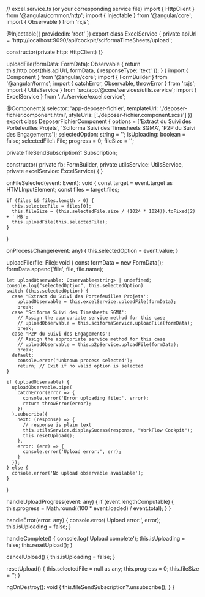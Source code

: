 // excel.service.ts (or your corresponding service file)
import { HttpClient } from '@angular/common/http';
import { Injectable } from '@angular/core';
import { Observable } from 'rxjs';

@Injectable({
  providedIn: 'root'
})
export class ExcelService {
  private apiUrl = 'http://localhost:9090/api/cockpit/sciformaTimeSheets/upload';

  constructor(private http: HttpClient) {}

  uploadFile(formData: FormData): Observable<string> {
    return this.http.post(this.apiUrl, formData, { responseType: 'text' });
  }
}
import { Component } from '@angular/core';
import { FormBuilder } from '@angular/forms';
import { catchError, Observable, throwError } from 'rxjs';
import { UtilsService } from 'src/app/@core/services/utils.service';
import { ExcelService } from '../../service/excel.service';

@Component({
  selector: 'app-deposer-fichier',
  templateUrl: './deposer-fichier.component.html',
  styleUrls: ['./deposer-fichier.component.scss']
})
export class DeposerFichierComponent {
  options = ['Extract du Suivi des Portefeuilles Projets', 
             'Sciforma Suivi des Timesheets SGMA', 
             'P2P du Suivi des Engagements'];
  selectedOption: string = '';
  isUploading: boolean = false;
  selectedFile!: File;
  progress = 0;
  fileSize = '';
  
  private fileSendSubscription?: Subscription;

  constructor(
    private fb: FormBuilder,
    private utilsService: UtilsService,
    private excelService: ExcelService) {
  }

  onFileSelected(event: Event): void {
    const target = event.target as HTMLInputElement;
    const files = target.files;

    if (files && files.length > 0) {
      this.selectedFile = files[0];
      this.fileSize = (this.selectedFile.size / (1024 * 1024)).toFixed(2) + ' MB';
      this.uploadFile(this.selectedFile);
    }
  }

  onProcessChange(event: any) {
    this.selectedOption = event.value;
  }

  uploadFile(file: File): void {
    const formData = new FormData();
    formData.append('file', file, file.name);
  
    let uploadObservable: Observable<string> | undefined;
    console.log("selectedOption", this.selectedOption)
    switch (this.selectedOption) {
      case 'Extract du Suivi des Portefeuilles Projets':
        uploadObservable = this.excelService.uploadFile(formData);
        break;
      case 'Sciforma Suivi des Timesheets SGMA':
        // Assign the appropriate service method for this case
        // uploadObservable = this.sciformaService.uploadFile(formData);
        break;
      case 'P2P du Suivi des Engagements':
        // Assign the appropriate service method for this case
        // uploadObservable = this.p2pService.uploadFile(formData);
        break;
      default:
        console.error('Unknown process selected');
        return; // Exit if no valid option is selected
    }
  
    if (uploadObservable) {
      uploadObservable.pipe(
        catchError(error => {
          console.error('Error uploading file:', error);
          return throwError(error);
        })
      ).subscribe({
        next: (response) => {
          // response is plain text
          this.utilsService.displaySucess(response, "WorkFlow Cockpit");
          this.resetUpload();
        },
        error: (err) => {
          console.error('Upload error:', err);
        }
      });
    } else {
      console.error('No upload observable available');
    }
  }
  
  handleUploadProgress(event: any) {
    if (event.lengthComputable) {
      this.progress = Math.round((100 * event.loaded) / event.total);
    }
  }

  handleError(error: any) {
    console.error('Upload error:', error);
    this.isUploading = false;
  }

  handleComplete() {
    console.log('Upload complete');
    this.isUploading = false;
    this.resetUpload();
  }

  cancelUpload() {
    this.isUploading = false;
  }

  resetUpload() {
    this.selectedFile = null as any;
    this.progress = 0;
    this.fileSize = '';
  }

  ngOnDestroy(): void {
    this.fileSendSubscription?.unsubscribe();
  }
}

